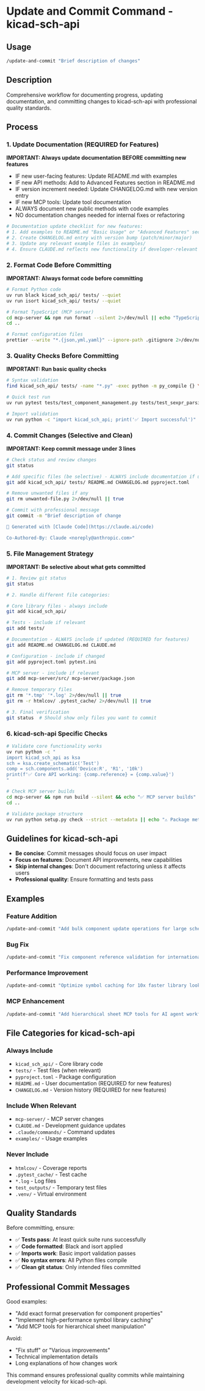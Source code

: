 # Update and Commit Command - kicad-sch-api

## Usage
```bash
/update-and-commit "Brief description of changes"
```

## Description
Comprehensive workflow for documenting progress, updating documentation, and committing changes to kicad-sch-api with professional quality standards.

## Process

### 1. Update Documentation (REQUIRED for Features)
**IMPORTANT: Always update documentation BEFORE committing new features**
- IF new user-facing features: Update README.md with examples
- IF new API methods: Add to Advanced Features section in README.md
- IF version increment needed: Update CHANGELOG.md with new version entry
- IF new MCP tools: Update tool documentation
- ALWAYS document new public methods with code examples
- NO documentation changes needed for internal fixes or refactoring

```bash
# Documentation update checklist for new features:
# 1. Add examples to README.md "Basic Usage" or "Advanced Features" sections
# 2. Create CHANGELOG.md entry with version bump (patch/minor/major)
# 3. Update any relevant example files in examples/
# 4. Ensure CLAUDE.md reflects new functionality if developer-relevant
```

### 2. Format Code Before Committing
**IMPORTANT: Always format code before committing**
```bash
# Format Python code
uv run black kicad_sch_api/ tests/ --quiet
uv run isort kicad_sch_api/ tests/ --quiet

# Format TypeScript (MCP server)
cd mcp-server && npm run format --silent 2>/dev/null || echo "TypeScript formatting skipped"
cd ..

# Format configuration files
prettier --write "*.{json,yml,yaml}" --ignore-path .gitignore 2>/dev/null || echo "Config formatting skipped"
```

### 3. Quality Checks Before Committing
**IMPORTANT: Run basic quality checks**
```bash
# Syntax validation
find kicad_sch_api/ tests/ -name "*.py" -exec python -m py_compile {} \; 2>/dev/null || echo "⚠️ Syntax errors found"

# Quick test run
uv run pytest tests/test_component_management.py tests/test_sexpr_parsing.py -q || echo "⚠️ Core tests failing"

# Import validation
uv run python -c "import kicad_sch_api; print('✅ Import successful')" || echo "⚠️ Import failed"
```

### 4. Commit Changes (Selective and Clean)
**IMPORTANT: Keep commit message under 3 lines**
```bash
# Check status and review changes
git status

# Add specific files (be selective) - ALWAYS include documentation if updated
git add kicad_sch_api/ tests/ README.md CHANGELOG.md pyproject.toml

# Remove unwanted files if any
git rm unwanted-file.py 2>/dev/null || true

# Commit with professional message
git commit -m "Brief description of change

🤖 Generated with [Claude Code](https://claude.ai/code)

Co-Authored-By: Claude <noreply@anthropic.com>"
```

### 5. File Management Strategy
**IMPORTANT: Be selective about what gets committed**

```bash
# 1. Review git status
git status

# 2. Handle different file categories:

# Core library files - always include
git add kicad_sch_api/

# Tests - include if relevant
git add tests/

# Documentation - ALWAYS include if updated (REQUIRED for features)
git add README.md CHANGELOG.md CLAUDE.md

# Configuration - include if changed
git add pyproject.toml pytest.ini

# MCP server - include if relevant
git add mcp-server/src/ mcp-server/package.json

# Remove temporary files
git rm '*.tmp' '*.log' 2>/dev/null || true
git rm -r htmlcov/ .pytest_cache/ 2>/dev/null || true

# 3. Final verification
git status  # Should show only files you want to commit
```

### 6. kicad-sch-api Specific Checks

```bash
# Validate core functionality works
uv run python -c "
import kicad_sch_api as ksa
sch = ksa.create_schematic('Test')
comp = sch.components.add('Device:R', 'R1', '10k')
print(f'✅ Core API working: {comp.reference} = {comp.value}')
"

# Check MCP server builds
cd mcp-server && npm run build --silent && echo "✅ MCP server builds" || echo "⚠️ MCP build failed"
cd ..

# Validate package structure
uv run python setup.py check --strict --metadata || echo "⚠️ Package metadata issues"
```

## Guidelines for kicad-sch-api

- **Be concise**: Commit messages should focus on user impact
- **Focus on features**: Document API improvements, new capabilities
- **Skip internal changes**: Don't document refactoring unless it affects users
- **Professional quality**: Ensure formatting and tests pass

## Examples

### Feature Addition
```bash
/update-and-commit "Add bulk component update operations for large schematics"
```

### Bug Fix
```bash  
/update-and-commit "Fix component reference validation for international characters"
```

### Performance Improvement
```bash
/update-and-commit "Optimize symbol caching for 10x faster library lookups"
```

### MCP Enhancement
```bash
/update-and-commit "Add hierarchical sheet MCP tools for AI agent workflows"
```

## File Categories for kicad-sch-api

### Always Include
- `kicad_sch_api/` - Core library code
- `tests/` - Test files (when relevant)
- `pyproject.toml` - Package configuration
- `README.md` - User documentation (REQUIRED for new features)
- `CHANGELOG.md` - Version history (REQUIRED for new features)

### Include When Relevant
- `mcp-server/` - MCP server changes
- `CLAUDE.md` - Development guidance updates
- `.claude/commands/` - Command updates
- `examples/` - Usage examples

### Never Include
- `htmlcov/` - Coverage reports
- `.pytest_cache/` - Test cache
- `*.log` - Log files
- `test_outputs/` - Temporary test files
- `.venv/` - Virtual environment

## Quality Standards

Before committing, ensure:
- ✅ **Tests pass**: At least quick suite runs successfully
- ✅ **Code formatted**: Black and isort applied
- ✅ **Imports work**: Basic import validation passes
- ✅ **No syntax errors**: All Python files compile
- ✅ **Clean git status**: Only intended files committed

## Professional Commit Messages

Good examples:
- "Add exact format preservation for component properties"
- "Implement high-performance symbol library caching"
- "Add MCP tools for hierarchical sheet manipulation"

Avoid:
- "Fix stuff" or "Various improvements"
- Technical implementation details
- Long explanations of how changes work

This command ensures professional quality commits while maintaining development velocity for kicad-sch-api.